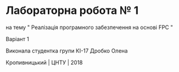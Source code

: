 ﻿# Лабораторна робота № 1

на тему " Реалізація програмного забезпечення на основі FPC "

Варіант 1

Виконала студентка групи КІ-17
Дробко Олена

Кропивницький | ЦНТУ | 2018
